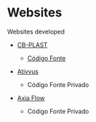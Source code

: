 # Websites
Websites developed

* [CB-PLAST](https://cbplast.com.br/)
  * [Código Fonte](https://github.com/BrunoRodrigues2021/CB-PLAST)

* [Ativvus](http://ativvus.com.br)
  * Código Fonte Privado

* [Axia Flow](http://webapp.ativvus.com.br/axiaflow/)
  * Código Fonte Privado
